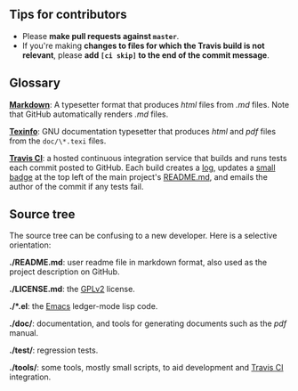 Tips for contributors
---------------------

* Please **make pull requests against `master`**.
* If you're making **changes to files for which the Travis build is not
  relevant**, please **add `[ci skip]` to the end of the commit message**.

Glossary
--------

**[Markdown]**: A typesetter format that produces *html* files from *.md* files.
Note that GitHub automatically renders *.md* files.

**[Texinfo]**: GNU documentation typesetter that produces *html* and *pdf* files
from the `doc/\*.texi` files.

**[Travis CI]**: a hosted continuous integration service that builds and runs
tests each commit posted to GitHub. Each build creates a [log], updates a [small
badge] at the top left of the main project's [README.md], and emails the author
of the commit if any tests fail.

Source tree
-----------

The source tree can be confusing to a new developer. Here is a selective
orientation:

**./README.md**: user readme file in markdown format, also used as the project
description on GitHub.

**./LICENSE.md**: the [GPLv2] license.

**./*.el**: the [Emacs] ledger-mode lisp code.

**./doc/**: documentation, and tools for generating documents such as the *pdf*
manual.

**./test/**: regression tests.

**./tools/**: some tools, mostly small scripts, to aid development and [Travis
CI] integration.


[Markdown]: https://daringfireball.net/projects/markdown/
[Texinfo]: http://www.gnu.org/software/texinfo/
[Travis CI]: https://travis-ci.org
[log]: https://travis-ci.org/ledger/ledger-mode
[small badge]: https://img.shields.io/travis/ledger/ledger-mode/master.svg?&style=flat
[git-flow]: http://nvie.com/posts/a-successful-git-branching-model/
[README.md]: https://github.com/ledger/ledger-mode/blob/master/README.md
[Emacs]: http://www.gnu.org/software/emacs/
[GPLv2]: http://www.gnu.org/licenses/gpl-2.0.html
